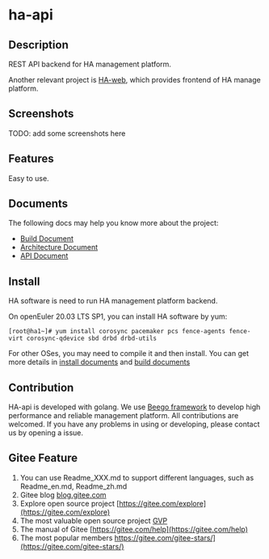 # ha-api

## Description
REST API backend for HA management platform.

Another relevant project is [HA-web](https://gitee.com/openeuler/ha-web), which provides frontend of HA manage platform. 

## Screenshots

TODO: add some screenshots here

## Features

Easy to use.

## Documents

The following docs may help you know more about the project:
 - [Build Document](./docs/build_en.md)
 - [Architecture Document](./docs/architecture_en.md)
 - [API Document](./docs/api_en.md)

## Install 

HA software is need to run HA management platform backend.

On openEuler 20.03 LTS SP1, you can install HA software by yum:

```
[root@ha1~]# yum install corosync pacemaker pcs fence-agents fence-virt corosync-qdevice sbd drbd drbd-utils
```

For other OSes, you may need to compile it and then install.
You can get more details in [install documents](./docs/install_en.md) and [build documents](./docs/build_en.md)

## Contribution

HA-api is developed with golang. We use [Beego framework](https://beego.me/) to develop high performance and reliable management platform. All contributions are welcomed. If you have any problems in using or developing, please contact us by opening a issue.


## Gitee Feature

1.  You can use Readme\_XXX.md to support different languages, such as Readme\_en.md, Readme\_zh.md
2.  Gitee blog [blog.gitee.com](https://blog.gitee.com)
3.  Explore open source project [https://gitee.com/explore](https://gitee.com/explore)
4.  The most valuable open source project [GVP](https://gitee.com/gvp)
5.  The manual of Gitee [https://gitee.com/help](https://gitee.com/help)
6.  The most popular members https://gitee.com/gitee-stars/](https://gitee.com/gitee-stars/)